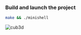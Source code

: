### Build and launch the project
```bash
make && ./minishell
```

![cub3d](https://github.com/Victordeleusse/Ecole-42-Cub3D/assets/87268044/dd080606-00f4-423c-83a0-359fcfcbc70b)

